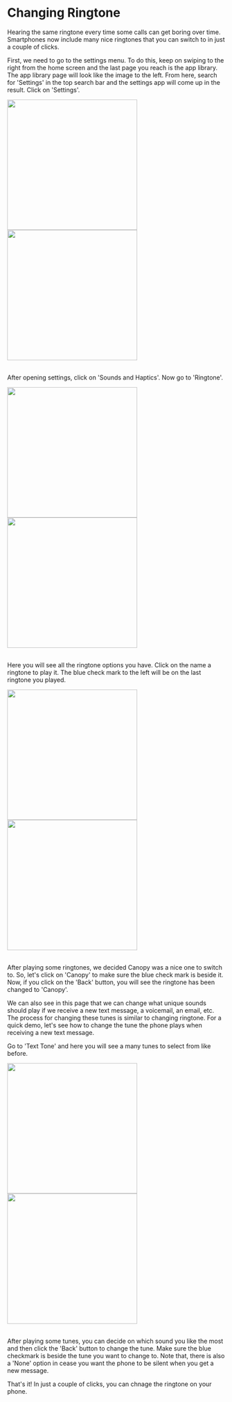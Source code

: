 # Changing Ringtone

Hearing the same ringtone every time some calls can get boring over time. Smartphones now include many nice ringtones that you can switch to in just a couple of clicks.

First, we need to go to the settings menu. To do this, keep on swiping to the right from the home screen and the last page you reach is the app library. The app library page will look like the image to the left. From here, search for 'Settings' in the top search bar and the settings app will come up in the result. Click on 'Settings'.

<img src="app_library.jpg" width="300">
<img src="search_settings.jpg" width="300">
<br></br>

After opening settings, click on 'Sounds and Haptics'. Now go to 'Ringtone'.

<img src="sounds_and_haptics.jpg" width="300">
<img src="click_ringtone.jpg" width="300">
<br></br>

Here you will see all the ringtone options you have. Click on the name a ringtone to play it. The blue check mark to the left will be on the last ringtone you played. 

<img src="select_canopy.jpg" width="300">
<img src="ringtone_changed.jpg" width="300">
<br></br>

After playing some ringtones, we decided Canopy was a nice one to switch to. So, let's click on 'Canopy' to make sure the blue check mark is beside it. Now, if you click on the 'Back' button, you will see the ringtone has been changed to 'Canopy'.

We can also see in this page that we can change what unique sounds should play if we receive a  new text message, a voicemail, an email, etc. The process for changing these tunes is similar to changing ringtone. For a quick demo, let's see how to change the tune the phone plays when receiving a new text message. 

Go to 'Text Tone' and here you will see a many tunes to select from like before.

<img src="text_tone.jpg" width="300">
<img src="text_tone_options.jpg" width="300">
<br></br>

After playing some tunes, you can decide on which sound you like the most and then click the 'Back' button to change the tune. Make sure the blue checkmark is beside the tune you want to change to. Note that, there is also a 'None' option in cease you want the phone to be silent when you get a new message.

That's it! In just a couple of clicks, you can chnage the ringtone on your phone.
